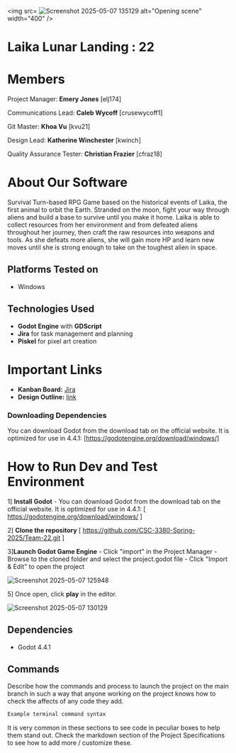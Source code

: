
<img src= ![Screenshot 2025-05-07 135129](https://github.com/user-attachments/assets/c765aa37-abe1-40b8-8bcd-5829c38530f0) alt="Opening scene" width="400" />

# Laika Lunar Landing : 22
# Members
Project Manager: **Emery Jones** [elj174]

Communications Lead: **Caleb Wycoff** [crusewycoff1]

Git Master: **Khoa Vu** [kvu21]

Design Lead: **Katherine Winchester** [kwinch]

Quality Assurance Tester: **Christian Frazier** [cfraz18]

# About Our Software

Survival Turn-based RPG Game based on the historical events of Laika, the first animal to orbit the Earth. Stranded on the moon, fight your way through aliens and build a base to survive until you make it home.
Laika is able to collect resources from her environment and from defeated aliens throughout her journey, then craft the raw resources into weapons and tools. As she defeats more aliens, she will gain more HP and learn new moves until she is strong enough to take on the toughest alien in space.

## Platforms Tested on
- Windows

## Technologies Used
- **Godot Engine** with **GDScript**
-  **Jira** for task management and planning
-  **Piskel** for pixel art creation

# Important Links
- **Kanban Board:** [Jira](https://3108team22.atlassian.net/jira/software/projects/LLL/boards/1?atlOrigin=eyJpIjoiYjFkYzc5NmEwNGNjNDkwMTk4OWQyNTNiOTc4MWJjNDgiLCJwIjoiaiJ9)
- **Design Outline:** [link](https://lsumail2-my.sharepoint.com/:w:/r/personal/kwinch3_lsu_edu/Documents/Spring%202025/CSC%203380/Design%20Outline.docx?d=wb067e339ce00470aa6096ef1205f7dcb&csf=1&web=1&e=XQcuNl)

### Downloading Dependencies
You can download Godot from the download tab on the official website. It is optimized for use in 4.4.1: [https://godotengine.org/download/windows/]

# How to Run Dev and Test Environment
1] **Install Godot**
	- You can download Godot from the download tab on the official website. 
 It is optimized for use in 4.4.1: [ https://godotengine.org/download/windows/ ] 

2] **Clone the repository** [ https://github.com/CSC-3380-Spring-2025/Team-22.git ]

3]**Launch Godot Game Engine**
	- Click "import" in the Project Manager
 	- Browse to the cloned folder and select the project.godot file
  	- Click "Import & Edit" to open the project
   
![Screenshot 2025-05-07 125948](https://github.com/user-attachments/assets/73adf2c2-f280-4821-952f-79c8c9803874)



5] Once open, click **play** in the editor.


![Screenshot 2025-05-07 130129](https://github.com/user-attachments/assets/ff034434-0f3c-4d39-b310-05abc03ae4bd)

## Dependencies
- Godot 4.4.1

## Commands
Describe how the commands and process to launch the project on the main branch in such a way that anyone working on the project knows how to check the affects of any code they add.

```sh
Example terminal command syntax
```

It is very common in these sections to see code in peculiar boxes to help them stand out. Check the markdown section of the Project Specifications to see how to add more / customize these.



